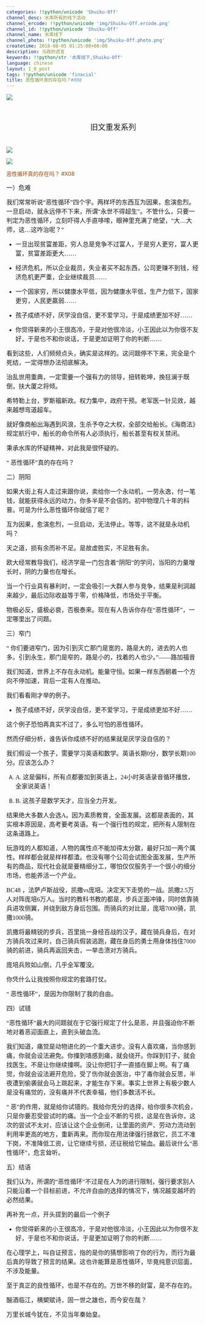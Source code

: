 ```yaml
---
categories: !!python/unicode 'Shuiku-Off'
channel_desc: 水库所有的线下活动
channel_ercode: !!python/unicode 'img/Shuiku-Off.ercode.png'
channel_id: !!python/unicode 'Shuiku-Off'
channel_name: 水库线下
channel_photo: !!python/unicode 'img/Shuiku-Off.photo.png'
createtime: 2018-08-05 01:25:00+00:00
description: 马政的谎言
keywords: !!python/str '水库线下,Shuiku-Off'
language: chinese
layout: 1_0_post
tags: !!python/unicode 'finacial'
title: 恶性循环真的存在吗？#X08
---
```

<div class="rich_media_content" id="js_content">
<p style="white-space: normal;">
<img class="" data-copyright="0" data-ratio="0.08352402745995423" data-s="300,640" data-src="" data-type="png" data-w="874" src="{{ '/img/ibkgib9IoiaJWncCNtA15AldEMNpVP7QjgLVsgQNwVhGk70nzia9BFJibx913mFEjhlxKXfIDmMoMhN4XyatBGxhiaQw.png' | prepend: site.img | replace: '//','/' }}"/>
</p>
<p style="margin-top: 0.5em;margin-bottom: 0.5em;max-width: 100%;min-height: 1em;white-space: pre-wrap;text-align: center;">
<span style="max-width: 100%;font-size: 20px;box-sizing: border-box !important;word-wrap: break-word !important;">
          旧文重发系列
         </span>
</p>
<p style="white-space: normal;">
<img class="" data-copyright="0" data-ratio="0.04919908466819222" data-s="300,640" data-src="" data-type="png" data-w="874" src="{{ '/img/ibkgib9IoiaJWncCNtA15AldEMNpVP7QjgLN8fCp2x90AQBqVamf9dBIic01qwsJ9ib8tMgab2qJvWLVvzYM86InPZA.png' | prepend: site.img | replace: '//','/' }}"/>
</p>
<p style="white-space: normal;">
<img class="" data-ratio="0.5714285714285714" data-s="300,640" data-src="" data-type="jpeg" data-w="700" src="{{ '/img/Ok4hZ0tV6r4H9vSkUtvYnBhCsrzNicMyibMMP89ficw6tTHkg3MQjJrfc3OVCLoicUgmic4ugGrDUcHafZzibQRaickCg.jpeg' | prepend: site.img | replace: '//','/' }}"/>
</p>
<p style="white-space: normal;">
<span style="font-family: 宋体;color: rgb(152, 72, 6);">
          恶性循环真的存在吗？
         </span>
<span style="color: rgb(152, 72, 6);">
          #X08
         </span>
<br/>
</p>
<p style="white-space: normal;">
<span style="font-size: 16px;font-family: 华文楷体;">
</span>
</p>
<p style="white-space: normal;">
<span style="font-size: 16px;font-family: 华文楷体;">
</span>
</p>
<p style="white-space: normal;">
<span style="font-size: 16px;font-family: 华文楷体;">
</span>
</p>
<p style="white-space: normal;">
<span style="font-size: 16px;font-family: 华文楷体;">
          一）危难
         </span>
</p>
<p style="white-space: normal;">
<span style="font-size: 16px;font-family: 华文楷体;">
</span>
</p>
<p style="white-space: normal;">
<span style="font-size: 16px;font-family: 华文楷体;">
          我们常常听说“恶性循环”四个字。两样坏的东西互为因果，愈演愈烈。一旦启动，就永远停不下来，所谓“永世不得超生”。不管什么，只要一判定为恶性循环，立刻吓得人手直哆嗦，眼神里充满了绝望，“大…大师，这…这咋治呢？”
         </span>
</p>
<p style="white-space: normal;">
<span style="font-size: 16px;font-family: 华文楷体;">
</span>
</p>
<ul class="list-paddingleft-2" style="">
<li>
<p>
<span style="font-size: 16px;font-family: 华文楷体;">
            一旦出现贫富差距，穷人总是竞争不过富人，于是穷人更穷，富人更富，贫富差距更大……
           </span>
</p>
</li>
<li>
<p>
<span style="font-size: 16px;font-family: 华文楷体;">
            经济危机，所以企业裁员，失业者买不起东西，公司更赚不到钱，经济危机更严重，企业继续裁员……
           </span>
</p>
</li>
<li>
<p>
<span style="font-size: 16px;font-family: 华文楷体;">
            一个国家穷，所以健康水平低，因为健康水平低，生产力低下，国家更穷，人民更羸弱……
           </span>
</p>
</li>
<li>
<p>
<span style="font-size: 16px;font-family: 华文楷体;">
            孩子成绩不好，厌学没自信，更不爱学习，于是成绩更加不好……
           </span>
</p>
</li>
<li>
<p>
<span style="font-size: 16px;font-family: 华文楷体;">
            你觉得新来的小王很高冷，于是对他很冷淡，小王因此以为你很不友好，于是也不和你说话，于是更加证明了你的判断……
           </span>
</p>
</li>
</ul>
<p style="white-space: normal;">
<span style="font-size: 16px;font-family: 华文楷体;">
</span>
</p>
<p style="white-space: normal;">
<span style="font-size: 16px;font-family: 华文楷体;">
          看到这些，人们频频点头，确实是这样的。这问题停不下来，完全是个死结，一定得想办法彻底解决。
         </span>
</p>
<p style="white-space: normal;">
<span style="font-size: 16px;font-family: 华文楷体;">
          治乱世用重典，一定需要一个强有力的领导，扭转乾坤，挽狂澜于既倒，扶大厦之将倾。
         </span>
</p>
<p style="white-space: normal;">
<span style="font-size: 16px;font-family: 华文楷体;">
          希特勒上台，罗斯福新政。权力集中，政府干预。老军医一针见效，越来越想弯道超车。
         </span>
</p>
<p style="white-space: normal;">
<span style="font-size: 16px;font-family: 华文楷体;">
          就好像商船出海遇到风浪，生杀予夺之大权，全部交给船长。《海商法》规定航行中，船长的命令所有人必须执行，船长甚至有权关禁闭。
         </span>
</p>
<p style="white-space: normal;">
<span style="font-size: 16px;font-family: 华文楷体;">
</span>
</p>
<p style="white-space: normal;">
<span style="font-size: 16px;font-family: 华文楷体;">
          秉承水库的怀疑精神，对此我是很怀疑的。
         </span>
</p>
<p style="white-space: normal;">
<span style="font-size: 16px;font-family: 华文楷体;">
          “
         </span>
<span style="font-size: 16px;font-family: 华文楷体;">
          恶性循环”真的存在吗？
         </span>
</p>
<p style="white-space: normal;">
<span style="font-size: 16px;font-family: 华文楷体;">
</span>
</p>
<p style="white-space: normal;">
<span style="font-size: 16px;font-family: 华文楷体;">
</span>
</p>
<p style="white-space: normal;">
<span style="font-size: 16px;font-family: 华文楷体;">
          二）阴阳
         </span>
</p>
<p style="white-space: normal;">
<span style="font-size: 16px;font-family: 华文楷体;">
</span>
</p>
<p style="white-space: normal;">
<span style="font-size: 16px;font-family: 华文楷体;">
          如果大街上有人走过来跟你说，卖给你一个永动机，一劳永逸，付一笔钱，就能获得永远的动力，你多半是不会信的。初中物理几十年的科普。可是为什么恶性循环你就信了呢？
         </span>
</p>
<p style="white-space: normal;">
<span style="font-size: 16px;font-family: 华文楷体;">
          互为因果，愈演愈烈，一旦启动，无法停止。等等，这不就是永动机吗？
         </span>
</p>
<p style="white-space: normal;">
<span style="font-size: 16px;font-family: 华文楷体;">
</span>
</p>
<p style="white-space: normal;">
<span style="font-size: 16px;font-family: 华文楷体;">
          天之道，损有余而补不足。是故虚胜实，不足胜有余。
         </span>
</p>
<p style="white-space: normal;">
<span style="font-size: 16px;font-family: 华文楷体;">
          欧大经常教导我们，经济学是一门包含着“阴阳”的学问，当阳的力量增长时，阴的力量也在增长。
         </span>
</p>
<p style="white-space: normal;">
<span style="font-size: 16px;font-family: 华文楷体;">
          当一个行业具有暴利时，一定会吸引一大群人参与竞争，结果是利润越来越少，最后边际收益等于零，价格降低，市场处于平衡。
         </span>
</p>
<p style="white-space: normal;">
<span style="font-size: 16px;font-family: 华文楷体;">
</span>
</p>
<p style="white-space: normal;">
<span style="font-size: 16px;font-family: 华文楷体;">
          物极必反，盛极必衰，否极泰来。现在有人告诉你存在“恶性循环”，一定哪里出了问题。
         </span>
</p>
<p style="white-space: normal;">
<span style="font-size: 16px;font-family: 华文楷体;">
</span>
</p>
<p style="white-space: normal;">
<span style="font-size: 16px;font-family: 华文楷体;">
</span>
</p>
<p style="white-space: normal;">
<span style="font-size: 16px;font-family: 华文楷体;">
          三）窄门
         </span>
</p>
<p style="white-space: normal;">
<span style="font-size: 16px;font-family: 华文楷体;">
</span>
</p>
<p style="white-space: normal;">
<span style="font-size: 16px;font-family: 华文楷体;">
          “
         </span>
<span style="font-size: 16px;font-family: 华文楷体;">
          你们要进窄门，因为引到灭亡那门是宽的，路是大的，进去的人也多。引到永生，那门是窄的，路是小的，找着的人也少。”——路加福音
         </span>
</p>
<p style="white-space: normal;">
<span style="font-size: 16px;font-family: 华文楷体;">
</span>
</p>
<p style="white-space: normal;">
<span style="font-size: 16px;font-family: 华文楷体;">
          我们知道，世界上不存在永动机。能量守恒。如果一样东西朝着一个方向不停加速，背后一定有人在推动。
         </span>
</p>
<p style="white-space: normal;">
<span style="font-size: 16px;font-family: 华文楷体;">
</span>
</p>
<p style="white-space: normal;">
<span style="font-size: 16px;font-family: 华文楷体;">
          我们看看刚才举的例子。
         </span>
</p>
<p style="white-space: normal;">
<span style="font-size: 16px;font-family: 华文楷体;">
</span>
</p>
<ul class="list-paddingleft-2" style="">
<li>
<p>
<span style="font-size: 16px;font-family: 华文楷体;">
            孩子成绩不好，厌学没自信，更不爱学习，于是成绩更加不好……
           </span>
</p>
</li>
</ul>
<p style="white-space: normal;">
<span style="font-size: 16px;font-family: 华文楷体;">
</span>
</p>
<p style="white-space: normal;">
<span style="font-size: 16px;font-family: 华文楷体;">
          这个例子恐怕再真实不过了，多么可怕的恶性循环。
         </span>
</p>
<p style="white-space: normal;">
<span style="font-size: 16px;font-family: 华文楷体;">
          然而仔细分析，谁告诉你成绩不好的结果就是厌学没自信的？
         </span>
</p>
<p style="white-space: normal;">
<span style="font-size: 16px;font-family: 华文楷体;">
          我们假设一个孩子，需要学习英语和数学。英语长期0分，数学长期100分。应该怎么办？
         </span>
</p>
<p style="white-space: normal;">
<span style="font-size: 16px;font-family: 华文楷体;">
</span>
</p>
<ol class="list-paddingleft-2" style="list-style-type: upper-alpha;">
<li>
<p>
<span style="font-size: 16px;font-family: 华文楷体;">
            A.
            <span style=" font-stretch: normal;font-size: 9px;line-height: normal ; ; ">
</span>
</span>
<span style="font-size: 16px;font-family: 华文楷体;">
            这是偏科，所有点都要加到英语上，24小时英语录音循环播放，全家说英语！
           </span>
</p>
</li>
<li>
<p>
<span style="font-size: 16px;font-family: 华文楷体;">
            B.
            <span style=" font-stretch: normal;font-size: 9px;line-height: normal ; ; ">
</span>
</span>
<span style="font-size: 16px;font-family: 华文楷体;">
            这孩子是数学天才，应当全力开发。
           </span>
</p>
</li>
</ol>
<p style="white-space: normal;">
<span style="font-size: 16px;font-family: 华文楷体;">
</span>
</p>
<p style="white-space: normal;">
<span style="font-size: 16px;font-family: 华文楷体;">
          结果绝大多数人会选A。因为素质教育，全面发展。这都是表面的，其实根本原因是，高考要考英语。有一个强行性的规定，把所有人限制在这条道路上。
         </span>
</p>
<p style="white-space: normal;">
<span style="font-size: 16px;font-family: 华文楷体;">
</span>
</p>
<p style="white-space: normal;">
<span style="font-size: 16px;font-family: 华文楷体;">
          玩游戏的人都知道，人物的属性点不能加得太分散，最好只加一两个属性。样样都会就是样样都渣。也没有哪个公司会试图全面发展，生产所有的商品，现代社会就是要精细分工，哪怕仅仅服务于一个很小的细分市场，也能养活一个产业。
         </span>
</p>
<p style="white-space: normal;">
<span style="font-size: 16px;font-family: 华文楷体;">
</span>
</p>
<p style="white-space: normal;">
<span style="font-size: 16px;font-family: 华文楷体;">
          BC48
         </span>
<span style="font-size: 16px;font-family: 华文楷体;">
          ，法萨卢斯战役，凯撒vs庞培。决定天下走势的一战。凯撒2.5万人对阵庞培6万人。当时的教科书教的都是，步兵正面冲锋，同时依靠骑兵进攻侧翼，并绕到敌方身后包围。而骑兵的对比是，庞培7000骑，凯撒1000骑。
         </span>
</p>
<p style="white-space: normal;">
<span style="font-size: 16px;font-family: 华文楷体;">
          凯撒将最精锐的步兵，百里挑一身经百战的汉子，藏在骑兵身后，在对方骑兵攻过来时，自己骑兵假装逃跑，藏在身后的勇士用身体挡住7000骑的前进，骑兵再返回夹击，一举击溃对方骑兵。
         </span>
</p>
<p style="white-space: normal;">
<span style="font-size: 16px;font-family: 华文楷体;">
          庞培兵败如山倒，几乎全军覆没。
         </span>
</p>
<p style="white-space: normal;">
<span style="font-size: 16px;font-family: 华文楷体;">
          你凭什么让我按照你规定的套路打仗。
         </span>
</p>
<p style="white-space: normal;">
<span style="font-size: 16px;font-family: 华文楷体;">
</span>
</p>
<p style="white-space: normal;">
<span style="font-size: 16px;font-family: 华文楷体;">
          “
         </span>
<span style="font-size: 16px;font-family: 华文楷体;">
          恶性循环”，是因为你限制了我的自由。
         </span>
</p>
<p style="white-space: normal;">
<span style="font-size: 16px;font-family: 华文楷体;">
</span>
</p>
<p style="white-space: normal;">
<span style="font-size: 16px;font-family: 华文楷体;">
</span>
</p>
<p style="white-space: normal;">
<span style="font-size: 16px;font-family: 华文楷体;">
          四）试错
         </span>
</p>
<p style="white-space: normal;">
<span style="font-size: 16px;font-family: 华文楷体;">
</span>
</p>
<p style="white-space: normal;">
<span style="font-size: 16px;font-family: 华文楷体;">
          “恶性循环”最大的问题就在于它强行规定了什么是恶，并且强迫你不断地对着恶迎面直上，直到头破血流。
         </span>
</p>
<p style="white-space: normal;">
<span style="font-size: 16px;font-family: 华文楷体;">
</span>
</p>
<p style="white-space: normal;">
<span style="font-size: 16px;font-family: 华文楷体;">
          我们知道，痛觉是动物进化的一个重大进步。没有人喜欢痛，当你感到痛，你就会设法避免。你撞到墙感到痛，就会绕开。你踩到钉子，就会找医生。不是让你继续撞啊。没让你把钉子一直插在脚上啊。有了痛觉，你就会设法避开危险，受了伤你就会医治，中了毒你就会反思，半夜遭到偷袭就会马上跳起来，才能生存下来。事实上世界上有极少数人是没有痛觉的，没有痛并不代表幸福，他们多数活不长。
         </span>
</p>
<p style="white-space: normal;">
<span style="font-size: 16px;font-family: 华文楷体;">
</span>
</p>
<p style="white-space: normal;">
<span style="font-size: 16px;font-family: 华文楷体;">
          “
         </span>
<span style="font-size: 16px;font-family: 华文楷体;">
          恶”的作用，就是给你试错的。我给你充分的选择，给你很多次机会，只是你要忍受尝试时的痛。当一个企业不断的亏损，这是在告诉你，这次的尝试不太对，应该让这个企业倒闭，让里面的资产、劳动力流动到利用率更高的地方，重新再来。而你现在用法律强行拯救它，员工不准下岗，不准降低工资，让它继续亏损，还征税给它输血。最后说什么“恶性循环”，危言耸听。
         </span>
</p>
<p style="white-space: normal;">
<span style="font-size: 16px;font-family: 华文楷体;">
</span>
</p>
<p style="white-space: normal;">
<span style="font-size: 16px;font-family: 华文楷体;">
</span>
</p>
<p style="white-space: normal;">
<span style="font-size: 16px;font-family: 华文楷体;">
          五）结语
         </span>
</p>
<p style="white-space: normal;">
<span style="font-size: 16px;font-family: 华文楷体;">
</span>
</p>
<p style="white-space: normal;">
<span style="font-size: 16px;font-family: 华文楷体;">
          我们认为，所谓的“恶性循环”不过是在人为的进行限制，强行要求别人只能沿着一个目标前进，不允许自由的选择的情况下，情况越变越坏的必然结果。
         </span>
</p>
<p style="white-space: normal;">
<span style="font-size: 16px;font-family: 华文楷体;">
</span>
</p>
<p style="white-space: normal;">
<span style="font-size: 16px;font-family: 华文楷体;">
          再补充一点，开头提到的最后一个例子
         </span>
</p>
<ul class="list-paddingleft-2" style="">
<li>
<p>
<span style="font-size: 16px;font-family: 华文楷体;">
            你觉得新来的小王很高冷，于是对他很冷淡，小王因此以为你很不友好，于是也不和你说话，于是更加证明了你的判断……
           </span>
</p>
</li>
</ul>
<p style="white-space: normal;">
<span style="font-size: 16px;font-family: 华文楷体;">
          在心理学上，叫自证预言，指的是你的猜想影响了你的行为，而行为最后真的导致了预言的结果。这也许能算是恶性循环，毕竟纯意识层面，不涉及能量。
         </span>
</p>
<p style="white-space: normal;">
<span style="font-size: 16px;font-family: 华文楷体;">
</span>
</p>
<p style="white-space: normal;">
<span style="font-size: 16px;font-family: 华文楷体;">
          至于真正的良性循环，也是不存在的。万世不移的财富，是不存在的。
         </span>
</p>
<p style="white-space: normal;">
<span style="font-size: 16px;font-family: 华文楷体;">
          酾酒临江，横槊赋诗，固一世之雄也，而今安在哉？
         </span>
</p>
<p style="white-space: normal;">
<span style="font-size: 16px;font-family: 华文楷体;">
          万里长城今犹在，不见当年秦始皇。
         </span>
</p>
</div>
